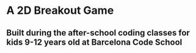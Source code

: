 # A 2D Breakout Game

## Built during the after-school coding classes for kids 9-12 years old at Barcelona Code School
